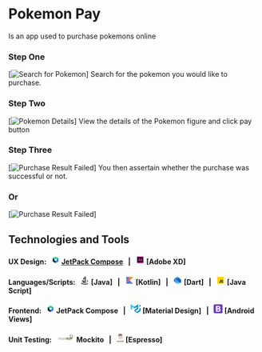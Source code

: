
# Pokemon Pay

Is an app used to purchase pokemons online

### Step One
[<img src='https://github.com/lumu-daniel/PokemonPay/app/src/main/res/drawable/search_page.png' alt='Search for Pokemon' height='180'>]
 Search for the pokemon you would like to purchase.

### Step Two
[<img src='https://github.com/lumu-daniel/PokemonPay/app/src/main/res/drawable/details.png' alt='Pokemon Details' height='180'>]
 View the details of the Pokemon figure and click pay button

### Step Three
[<img src='https://github.com/lumu-daniel/PokemonPay/app/src/main/res/drawable/failed_purchase.png' alt='Purchase Result Failed' height='180'>]
 You then assertain whether the purchase was successful or not.

### Or
[<img src='https://github.com/lumu-daniel/PokemonPay/app/src/main/res/drawable/success_purchase.png' alt='Purchase Result Failed' height='180'>]

## Technologies and Tools
#### UX Design: &nbsp; [<img src='https://github.com/lumu-daniel/lumu-daniel/blob/main/assets/images/jc_icon.png' alt='JetPack Compose' height='18'>](https://www.figma.com/developers) [JetPack Compose](https://developer.android.com/jetpack) &nbsp; | &nbsp; [<img src='https://github.com/lumu-daniel/lumu-daniel/blob/main/assets/images/adobe-xd.gif' alt='Adobe XD' height='18'>](https://www.adobe.com/products/xd.html) [Adobe XD]

#### Languages/Scripts: &nbsp; [<img src='https://github.com/lumu-daniel/lumu-daniel/blob/main/assets/images/java.png' alt='Java' height='18'>](https://www.java.com/en/) [Java] &nbsp; | &nbsp; [<img src='https://github.com/lumu-daniel/lumu-daniel/blob/main/assets/images/kotlin.png' alt='TypeScript' height='18'>](https://kotlinlang.org/) [Kotlin] &nbsp; | &nbsp; [<img src='https://github.com/lumu-daniel/lumu-daniel/blob/main/assets/images/dart.png' alt='HTML5' height='18'>](https://dart.dev/) [Dart] &nbsp; | &nbsp; [<img src='https://github.com/lumu-daniel/lumu-daniel/blob/main/assets/images/javascript.gif' alt='Java Script' height='18'>](https://www.javascript.com/) [Java Script]

#### Frontend: &nbsp; [<img src='https://github.com/lumu-daniel/lumu-daniel/blob/main/assets/images/jc_icon.png' alt='JetPack Compose' height='18'>](https://reactjs.org/docs/getting-started.html) JetPack Compose &nbsp; | &nbsp; [<img src='https://github.com/lumu-daniel/lumu-daniel/blob/main/assets/images/material-ui.png' alt='Material Design' height='18'>](https://material.io/design) [Material Design] &nbsp; | &nbsp; [<img src='https://github.com/lumu-daniel/lumu-daniel/blob/main/assets/images/bootstrap.png' alt='Android Views' height='18'>](https://developer.android.com/reference/android/view/View) [Android Views]

#### Unit Testing: &nbsp; [<img src='https://github.com/lumu-daniel/lumu-daniel/blob/main/assets/images/mockito.png' alt='Mokito' height='18'>](https://jestjs.io/docs/getting-started) Mockito &nbsp; | &nbsp; [<img src='https://github.com/lumu-daniel/lumu-daniel/blob/main/assets/images/espresso.png' alt='Espresso' height='18'>](https://developer.android.com/training/testing/espresso) [Espresso]